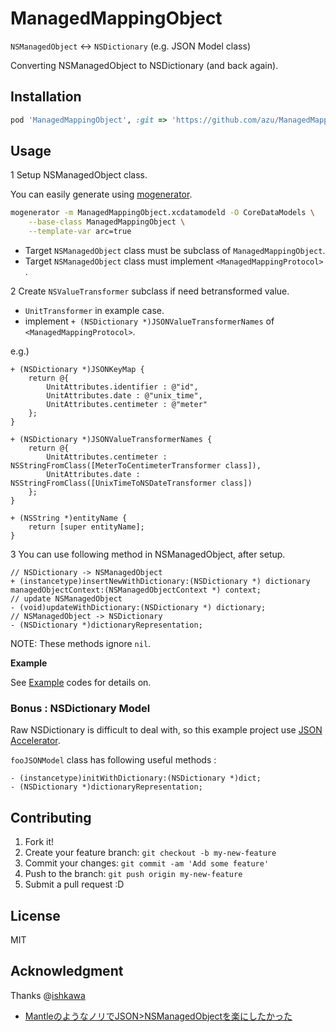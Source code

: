 # ManagedMappingObject

``NSManagedObject`` <-> ``NSDictionary`` (e.g. JSON Model class)

Converting NSManagedObject to NSDictionary (and back again).

## Installation

```ruby
pod 'ManagedMappingObject', :git => 'https://github.com/azu/ManagedMappingObject.git'
```

## Usage

1 Setup NSManagedObject class.

You can easily generate using [mogenerator](https://github.com/rentzsch/mogenerator "mogenerator").

``` sh
mogenerator -m ManagedMappingObject.xcdatamodeld -O CoreDataModels \
    --base-class ManagedMappingObject \
    --template-var arc=true
```

* Target ``NSManagedObject`` class must be subclass of ``ManagedMappingObject``.
* Target ``NSManagedObject`` class must implement ``<ManagedMappingProtocol>`` .

2 Create ``NSValueTransformer`` subclass if need betransformed value.

* ``UnitTransformer`` in example case.
* implement ``+ (NSDictionary *)JSONValueTransformerNames`` of ``<ManagedMappingProtocol>``.

e.g.)

``` objc
+ (NSDictionary *)JSONKeyMap {
    return @{
        UnitAttributes.identifier : @"id",
        UnitAttributes.date : @"unix_time",
        UnitAttributes.centimeter : @"meter"
    };
}

+ (NSDictionary *)JSONValueTransformerNames {
    return @{
        UnitAttributes.centimeter : NSStringFromClass([MeterToCentimeterTransformer class]),
        UnitAttributes.date : NSStringFromClass([UnixTimeToNSDateTransformer class])
    };
}

+ (NSString *)entityName {
    return [super entityName];
}
```

3 You can use following method in NSManagedObject, after setup.

``` objc
// NSDictionary -> NSManagedObject
+ (instancetype)insertNewWithDictionary:(NSDictionary *) dictionary managedObjectContext:(NSManagedObjectContext *) context;
// update NSManagedObject
- (void)updateWithDictionary:(NSDictionary *) dictionary;
// NSManagedObject -> NSDictionary
- (NSDictionary *)dictionaryRepresentation;
```

NOTE: These methods ignore ``nil``.

**Example**

See [Example](ManagedMappingObject) codes for details on.

### Bonus : NSDictionary Model

Raw NSDictionary is difficult to deal with,
so this example project use [JSON Accelerator](http://www.nerdery.com/json-accelerator "JSON Accelerator").

``fooJSONModel`` class has following useful methods :

```objc
- (instancetype)initWithDictionary:(NSDictionary *)dict;
- (NSDictionary *)dictionaryRepresentation;
```

## Contributing

1. Fork it!
2. Create your feature branch: `git checkout -b my-new-feature`
3. Commit your changes: `git commit -am 'Add some feature'`
4. Push to the branch: `git push origin my-new-feature`
5. Submit a pull request :D

## License

MIT

## Acknowledgment

Thanks @[ishkawa](https://github.com/ishkawa/ "ishkawa")

* [MantleのようなノリでJSON&gt;NSManagedObjectを楽にしたかった](http://blog.ishkawa.org/blog/2013/06/24/keymap-and-valuetransformer/ "MantleのようなノリでJSON&gt;NSManagedObjectを楽にしたかった")